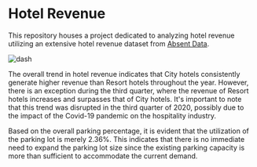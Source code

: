 # Hotel Revenue
This repository houses a project dedicated to analyzing hotel revenue utilizing an extensive hotel revenue dataset from [Absent Data](https://absentdata.com/data-analysis/where-to-find-data/).

![dash]([https://scontent.fbkk8-2.fna.fbcdn.net/v/t1.15752-9/353903117_583537310568850_8235012295808762122_n.jpg?_nc_cat=106&ccb=1-7&_nc_sid=ae9488&_nc_eui2=AeFT9N9lO2WCyGOs1Jqd-5EF5_YNKOvuQE3n9g0o6-5ATQD32dkXAfnLPP64UaZgLdy0IXEaoXP_M7TBNR5QHRLL&_nc_ohc=1nsqVYAnPmQAX8wgXgR&_nc_ht=scontent.fbkk8-2.fna&oh=03_AdSLc2pfFZ25Ka76mmmwHZc3n5chqex4mesatrE30Qjy2Q&oe=64B13E2E](https://scontent.fbkk5-3.fna.fbcdn.net/v/t1.15752-9/356312068_247510307986149_5037216496893574103_n.png?_nc_cat=111&cb=99be929b-3346023f&ccb=1-7&_nc_sid=ae9488&_nc_eui2=AeGjXRy-y91QCxLQW05YVdxeN_yMMUDqKpE3_IwxQOoqkfSz34ELynRP6AQTM335waLG-f2YFmCdjjGKcxVhRHMl&_nc_ohc=3wCso1mamfwAX9OLAqy&_nc_ht=scontent.fbkk5-3.fna&oh=03_AdRPLio-0u5kUKRXhYP4qHbYYZDRvyGN8oI8m_kUhzBMtA&oe=64BE1701))

The overall trend in hotel revenue indicates that City hotels consistently generate higher revenue than Resort hotels throughout the year. However, there is an exception during the third quarter, where the revenue of Resort hotels increases and surpasses that of City hotels. It's important to note that this trend was disrupted in the third quarter of 2020, possibly due to the impact of the Covid-19 pandemic on the hospitality industry.

Based on the overall parking percentage, it is evident that the utilization of the parking lot is merely 2.36%. This indicates that there is no immediate need to expand the parking lot size since the existing parking capacity is more than sufficient to accommodate the current demand.

